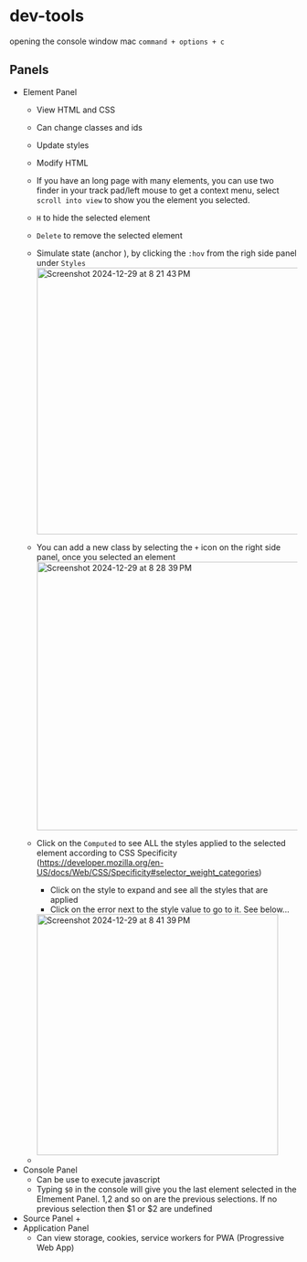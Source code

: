 # dev-tools
opening the console window mac `command + options + c`

## Panels
+ Element Panel
  + View HTML and CSS
  + Can change classes and ids
  + Update styles
  + Modify HTML
  + If you have an long page with many elements, you can use two finder in your track pad/left mouse to get a context menu, select `scroll into view` to show you the element you selected.
  + `H` to hide the selected element
  + `Delete` to remove the selected element

  + Simulate state (anchor <a>), by clicking the `:hov` from the righ side panel under `Styles`
    <img width="467" alt="Screenshot 2024-12-29 at 8 21 43 PM" src="https://github.com/user-attachments/assets/a05d63ee-ef5f-4475-81c5-7c9a519b7a4c" />
  + You can add a new class by selecting the `+` icon on the right side panel, once you selected an element
    <img width="470" alt="Screenshot 2024-12-29 at 8 28 39 PM" src="https://github.com/user-attachments/assets/317e5914-bc36-41eb-b056-609283728f82" />
  + Click on the `Computed` to see ALL the styles applied to the selected element according to  CSS Specificity (https://developer.mozilla.org/en-US/docs/Web/CSS/Specificity#selector_weight_categories)
    + Click on the style to expand and see all the styles that are applied
    + Click on the error next to the style value to go to it. See below...
    <img width="422" alt="Screenshot 2024-12-29 at 8 41 39 PM" src="https://github.com/user-attachments/assets/98e6cd61-2ca0-452a-8c75-252e2d227957" />
  +
+ Console Panel
  + Can be use to execute javascript
  + Typing `$0` in the console will give you the last element selected in the Elmement Panel. $1,$2 and so on are the previous selections.  If no previous selection then $1 or $2 are undefined
+ Source Panel
  +
+ Application Panel
  + Can view storage, cookies, service workers for PWA (Progressive Web App)
